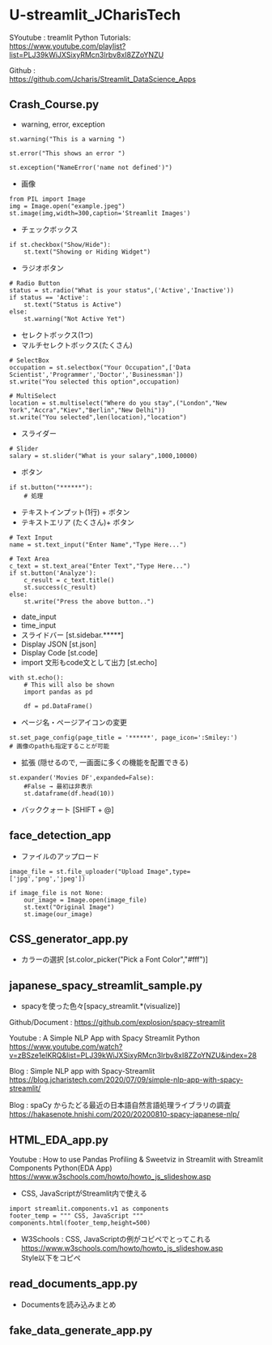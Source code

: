 # U-streamlit_JCharisTech
SYoutube : treamlit Python Tutorials:<br>
https://www.youtube.com/playlist?list=PLJ39kWiJXSixyRMcn3lrbv8xI8ZZoYNZU

Github : <br>
https://github.com/Jcharis/Streamlit_DataScience_Apps

## Crash_Course.py <br>
* warning, error, exception
```
st.warning("This is a warning ")

st.error("This shows an error ")

st.exception("NameError('name not defined')")
```
* 画像
```
from PIL import Image 
img = Image.open("example.jpeg")
st.image(img,width=300,caption='Streamlit Images')
```
* チェックボックス
```
if st.checkbox("Show/Hide"):
	st.text("Showing or Hiding Widget")
```
* ラジオボタン
```
# Radio Button
status = st.radio("What is your status",('Active','Inactive'))
if status == 'Active':
	st.text("Status is Active")
else:
	st.warning("Not Active Yet")
```
* セレクトボックス(1つ)
* マルチセレクトボックス(たくさん)
```
# SelectBox
occupation = st.selectbox("Your Occupation",['Data Scientist','Programmer','Doctor','Businessman'])
st.write("You selected this option",occupation)

# MultiSelect
location = st.multiselect("Where do you stay",("London","New York","Accra","Kiev","Berlin","New Delhi"))
st.write("You selected",len(location),"location")
```
* スライダー
```
# Slider
salary = st.slider("What is your salary",1000,10000)
```
* ボタン
```
if st.button("******"):
	# 処理
```
* テキストインプット(1行) + ボタン
* テキストエリア (たくさん)+ ボタン
```
# Text Input
name = st.text_input("Enter Name","Type Here...")

# Text Area
c_text = st.text_area("Enter Text","Type Here...")
if st.button('Analyze'):
    c_result = c_text.title()
    st.success(c_result)
else:
    st.write("Press the above button..")
```
* date_input
* time_input
* スライドバー [st.sidebar.*****]
* Display JSON [st.json]
* Display Code [st.code]
* import 文形もcode文として出力 [st.echo]
```
with st.echo():
	# This will also be shown
	import pandas as pd 

	df = pd.DataFrame()
```
* ページ名・ページアイコンの変更
```
st.set_page_config(page_title = '******', page_icon=':Smiley:')
# 画像のpathも指定することが可能
```
* 拡張 (隠せるので, 一画面に多くの機能を配置できる)
```
st.expander('Movies DF',expanded=False):
	#False → 最初は非表示
	st.dataframe(df.head(10))
```
* バッククォート [SHIFT + @]

## face_detection_app <br>
* ファイルのアップロード
```
image_file = st.file_uploader("Upload Image",type=['jpg','png','jpeg'])

if image_file is not None:
	our_image = Image.open(image_file)
	st.text("Original Image")
	st.image(our_image)
```

## CSS_generator_app.py
* カラーの選択 [st.color_picker("Pick a Font Color","#fff")]

## japanese_spacy_streamlit_sample.py
* spacyを使った色々[spacy_streamlit.*(visualize)]

Github/Document : https://github.com/explosion/spacy-streamlit<br>

Youtube : A Simple NLP App with Spacy Streamlit Python<br>
https://www.youtube.com/watch?v=zBSze1elKRQ&list=PLJ39kWiJXSixyRMcn3lrbv8xI8ZZoYNZU&index=28

Blog : Simple NLP app with Spacy-Streamlit<br>
https://blog.jcharistech.com/2020/07/09/simple-nlp-app-with-spacy-streamlit/ <br>

Blog : spaCy からたどる最近の日本語自然言語処理ライブラリの調査 <br>
https://hakasenote.hnishi.com/2020/20200810-spacy-japanese-nlp/

## HTML_EDA_app.py
Youtube : How to use Pandas Profiling & Sweetviz in Streamlit with Streamlit Components Python(EDA App) <br>
https://www.w3schools.com/howto/howto_js_slideshow.asp

* CSS, JavaScriptがStreamlit内で使える
```
import streamlit.components.v1 as components
footer_temp = """ CSS, JavaScript """
components.html(footer_temp,height=500)
```
* W3Schools : CSS, JavaScriptの例がコピペでとってこれる <br>
https://www.w3schools.com/howto/howto_js_slideshow.asp <br>
Style以下をコピペ 

## read_documents_app.py
* Documentsを読み込みまとめ

## fake_data_generate_app.py
